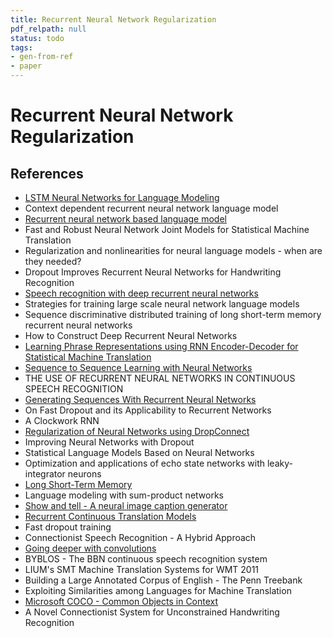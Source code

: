 ```yaml
---
title: Recurrent Neural Network Regularization
pdf_relpath: null
status: todo
tags:
- gen-from-ref
- paper
---
```


# Recurrent Neural Network Regularization

## References

- [LSTM Neural Networks for Language Modeling](./lstm-neural-networks-for-language-modeling.md)
- Context dependent recurrent neural network language model
- [Recurrent neural network based language model](./recurrent-neural-network-based-language-model.md)
- Fast and Robust Neural Network Joint Models for Statistical Machine Translation
- Regularization and nonlinearities for neural language models - when are they needed?
- Dropout Improves Recurrent Neural Networks for Handwriting Recognition
- [Speech recognition with deep recurrent neural networks](./speech-recognition-with-deep-recurrent-neural-networks.md)
- Strategies for training large scale neural network language models
- Sequence discriminative distributed training of long short-term memory recurrent neural networks
- How to Construct Deep Recurrent Neural Networks
- [Learning Phrase Representations using RNN Encoder-Decoder for Statistical Machine Translation](./learning-phrase-representations-using-rnn-encoder-decoder-for-statistical-machine-translation.md)
- [Sequence to Sequence Learning with Neural Networks](./sequence-to-sequence-learning-with-neural-networks.md)
- THE USE OF RECURRENT NEURAL NETWORKS IN CONTINUOUS SPEECH RECOGNITION
- [Generating Sequences With Recurrent Neural Networks](./generating-sequences-with-recurrent-neural-networks.md)
- On Fast Dropout and its Applicability to Recurrent Networks
- A Clockwork RNN
- [Regularization of Neural Networks using DropConnect](./regularization-of-neural-networks-using-dropconnect.md)
- Improving Neural Networks with Dropout
- Statistical Language Models Based on Neural Networks
- Optimization and applications of echo state networks with leaky- integrator neurons
- [Long Short-Term Memory](./long-short-term-memory.md)
- Language modeling with sum-product networks
- [Show and tell - A neural image caption generator](./show-and-tell-a-neural-image-caption-generator.md)
- [Recurrent Continuous Translation Models](./recurrent-continuous-translation-models.md)
- Fast dropout training
- Connectionist Speech Recognition - A Hybrid Approach
- [Going deeper with convolutions](./going-deeper-with-convolutions.md)
- BYBLOS - The BBN continuous speech recognition system
- LIUM's SMT Machine Translation Systems for WMT 2011
- Building a Large Annotated Corpus of English - The Penn Treebank
- Exploiting Similarities among Languages for Machine Translation
- [Microsoft COCO - Common Objects in Context](./microsoft-coco-common-objects-in-context.md)
- A Novel Connectionist System for Unconstrained Handwriting Recognition
